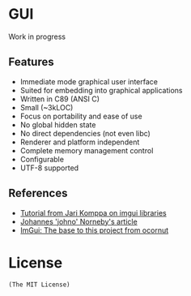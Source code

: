 # GUI
Work in progress

## Features
- Immediate mode graphical user interface
- Suited for embedding into graphical applications
- Written in C89 (ANSI C)
- Small (~3kLOC)
- Focus on portability and ease of use
- No global hidden state
- No direct dependencies (not even libc)
- Renderer and platform independent
- Complete memory management control
- Configurable
- UTF-8 supported

## References
- [Tutorial from Jari Komppa on imgui libraries](http://www.johno.se/book/imgui.html)
- [Johannes 'johno' Norneby's article](http://iki.fi/sol/imgui/)
- [ImGui: The base to this project from ocornut](https://github.com/ocornut/imgui)

# License
    (The MIT License)
